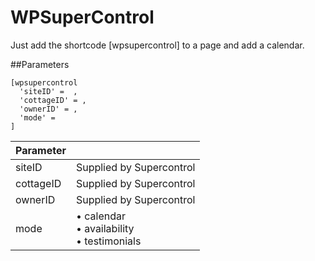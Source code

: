 # WPSuperControl

Just add the shortcode [wpsupercontrol] to a page and add a calendar.

##Parameters
```
[wpsupercontrol
  'siteID' =  ,
  'cottageID' = ,
  'ownerID' = ,
  'mode' =
]
```

| Parameter |                           |
| --------- | ------------------------- |
| siteID    | Supplied by Supercontrol  |
| cottageID | Supplied by Supercontrol  |
| ownerID   | Supplied by Supercontrol  |
| mode      | • calendar<br>• availability<br>• testimonials


